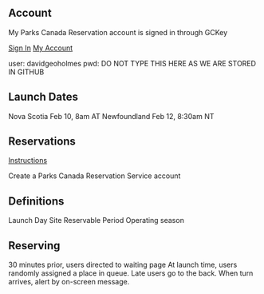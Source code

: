 
## Account

My Parks Canada Reservation account is signed in through GCKey

[Sign In](https://reservation.pc.gc.ca/login?confirmation=true)
[My Account](https://reservation.pc.gc.ca/account)

user: davidgeoholmes
pwd: DO NOT TYPE THIS HERE AS WE ARE STORED IN GITHUB

## Launch Dates

Nova Scotia Feb 10, 8am AT
Newfoundland Feb 12, 8:30am NT


## Reservations

[Instructions](https://parks.canada.ca/voyage-travel/reserve/instructions)

Create a Parks Canada Reservation Service account

## Definitions

Launch Day
Site
Reservable Period
Operating season

## Reserving
30 minutes prior, users directed to waiting page
At launch time, users randomly assigned a place in queue.
Late users go to the back.
When turn arrives, alert by on-screen message.

